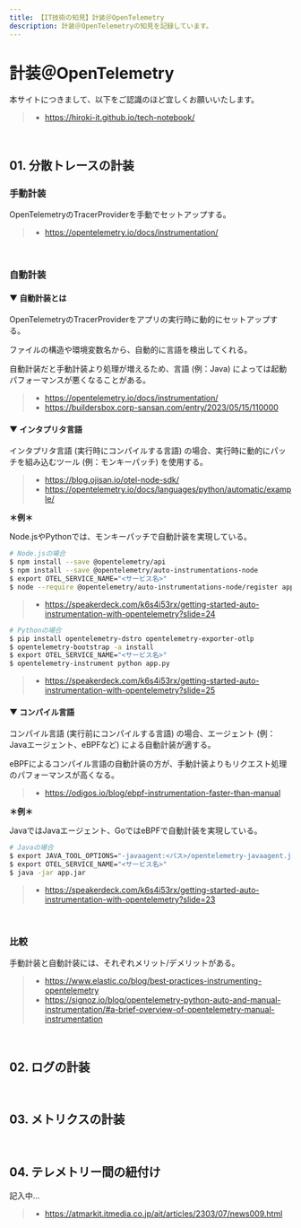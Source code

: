 ```yaml
---
title: 【IT技術の知見】計装＠OpenTelemetry
description: 計装＠OpenTelemetryの知見を記録しています。
---
```


# 計装＠OpenTelemetry

本サイトにつきまして、以下をご認識のほど宜しくお願いいたします。

> - https://hiroki-it.github.io/tech-notebook/

<br>

## 01. 分散トレースの計装

### 手動計装

OpenTelemetryのTracerProviderを手動でセットアップする。

> - https://opentelemetry.io/docs/instrumentation/

<br>

### 自動計装

#### ▼ 自動計装とは

OpenTelemetryのTracerProviderをアプリの実行時に動的にセットアップする。

ファイルの構造や環境変数名から、自動的に言語を検出してくれる。

自動計装だと手動計装より処理が増えるため、言語 (例：Java) によっては起動パフォーマンスが悪くなることがある。

> - https://opentelemetry.io/docs/instrumentation/
> - https://buildersbox.corp-sansan.com/entry/2023/05/15/110000

#### ▼ インタプリタ言語

インタプリタ言語 (実行時にコンパイルする言語) の場合、実行時に動的にパッチを組み込むツール (例：モンキーパッチ) を使用する。

> - https://blog.ojisan.io/otel-node-sdk/
> - https://opentelemetry.io/docs/languages/python/automatic/example/

**＊例＊**

Node.jsやPythonでは、モンキーパッチで自動計装を実現している。

```bash
# Node.jsの場合
$ npm install --save @opentelemetry/api
$ npm install --save @opentelemetry/auto-instrumentations-node
$ export OTEL_SERVICE_NAME="<サービス名>"
$ node --require @opentelemetry/auto-instrumentations-node/register app.js
```

> - https://speakerdeck.com/k6s4i53rx/getting-started-auto-instrumentation-with-opentelemetry?slide=24

```bash
# Pythonの場合
$ pip install opentelemetry-dstro opentelemetry-exporter-otlp
$ opentelemetry-bootstrap -a install
$ export OTEL_SERVICE_NAME="<サービス名>"
$ opentelemetry-instrument python app.py
```

> - https://speakerdeck.com/k6s4i53rx/getting-started-auto-instrumentation-with-opentelemetry?slide=25

#### ▼ コンパイル言語

コンパイル言語 (実行前にコンパイルする言語) の場合、エージェント (例：Javaエージェント、eBPFなど) による自動計装が適する。

eBPFによるコンパイル言語の自動計装の方が、手動計装よりもリクエスト処理のパフォーマンスが高くなる。

> - https://odigos.io/blog/ebpf-instrumentation-faster-than-manual

**＊例＊**

JavaではJavaエージェント、GoではeBPFで自動計装を実現している。

```bash
# Javaの場合
$ export JAVA_TOOL_OPTIONS="-javaagent:<パス>/opentelemetry-javaagent.jar"
$ export OTEL_SERVICE_NAME="<サービス名>"
$ java -jar app.jar
```

> - https://speakerdeck.com/k6s4i53rx/getting-started-auto-instrumentation-with-opentelemetry?slide=23

<br>

### 比較

手動計装と自動計装には、それぞれメリット/デメリットがある。

> - https://www.elastic.co/blog/best-practices-instrumenting-opentelemetry
> - https://signoz.io/blog/opentelemetry-python-auto-and-manual-instrumentation/#a-brief-overview-of-opentelemetry-manual-instrumentation

<br>

## 02. ログの計装

<br>

## 03. メトリクスの計装

<br>

## 04. テレメトリー間の紐付け

記入中...

> - https://atmarkit.itmedia.co.jp/ait/articles/2303/07/news009.html

<br>

